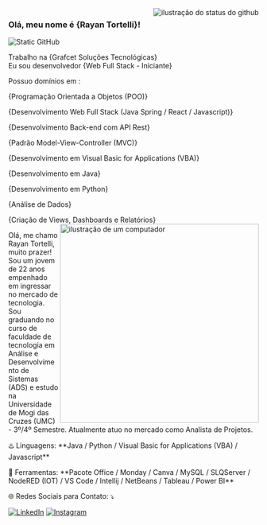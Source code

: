 <img align='right' src="https://github-readme-stats.vercel.app/api?username=Tortelliz&show_icons=true&title_color=783c00&text_color=af552e&icon_color=783c00&bg_color=f8efd4&cache_seconds=2300" alt="ilustração do status do github">

### Olá, meu nome é {Rayan Tortelli}!

<img src="https://img.shields.io/static/v1?label=Overview&message=Rayan Tortelli&color=f8efd4&style=for-the-badge&logo=GitHub" alt="Static GitHub">

<p>Trabalho na {Grafcet Soluções Tecnológicas}<br/> Eu sou desenvolvedor {Web Full Stack - Iniciante}</p>
<p>Possuo domínios em :<br/>
  <p>{Programação Orientada a Objetos (POO)}<br/>
  <p>{Desenvolvimento Web Full Stack (Java Spring / React / Javascript)}<br/>
  <p>{Desenvolvimento Back-end com API Rest}<br/>
  <p>{Padrão Model-View-Controller (MVC)}<br/>
  <p>{Desenvolvimento em Visual Basic for Applications (VBA)}<br/>
  <p>{Desenvolvimento em Java}<br/>
  <p>{Desenvolvimento em Python}<br/>
  <p>{Análise de Dados}<br/>
  <p>{Criação de Views, Dashboards e Relatórios}<br/>

  <img src="https://raw.githubusercontent.com/MicaelliMedeiros/micaellimedeiros/master/image/computer-illustration.png" alt="ilustração de um computador" min-width="400px" max-width="400px" width="400px" align="right">

<p align="left"> 
  Olá, me chamo Rayan Tortelli, muito prazer!
  Sou um jovem de 22 anos empenhado em ingressar no mercado de tecnologia.
  Sou graduando no curso de faculdade de tecnologia em Análise e Desenvolvimento de Sistemas (ADS) e
  estudo na Universidade de Mogi das Cruzes (UMC) - 3º/4º Semestre.
  Atualmente atuo no mercado como Analista de Projetos.
</p>

<p align="left">
  ♨️ Linguagens: **Java / Python / Visual Basic for Applications (VBA) / Javascript**
</p>

<p align="left">
  💼 Ferramentas: **Pacote Office / Monday / Canva / MySQL / SLQServer / NodeRED (IOT) / VS Code / Intellij / NetBeans / Tableau / Power BI**
</p>

<p align="left">
  🌐 Redes Sociais para Contato: ⤵️
</p>

<p align="left">
  <a href="#" title="LinkedIn">
  <img src="https://www.linkedin.com/in/rayan-tortelli-b7581a186" alt="LinkedIn"/></a>
  <a href="#" title="Instagram">
  <img src="https://www.instagram.com/rayan.tortelli" alt="Instagram"/></a>
</p>
